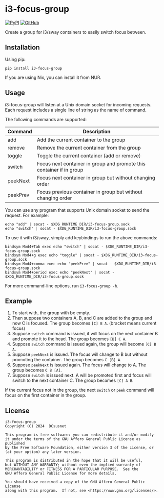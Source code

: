 # i3-focus-group

[![PyPI](https://img.shields.io/pypi/v/i3-focus-group)](https://pypi.org/project/i3-focus-group/)
[![GitHub](https://img.shields.io/github/license/DCsunset/i3-focus-group?color=blue)](https://github.com/DCsunset/i3-focus-group)

Create a group for i3/sway containers to easily switch focus between.

## Installation

Using pip:

```
pip install i3-focus-group
```

If you are using Nix, you can install it from NUR.

## Usage

i3-focus-group will listen at a Unix domain socket for incoming requests.
Each request includes a single line of string as the name of command.

The following commands are supported:

| Command  | Description                                                          |
|----------|----------------------------------------------------------------------|
| add      | Add the current container to the group                               |
| remove   | Remove the current container from the group                          |
| toggle   | Toggle the current container (add or remove)                         |
| switch   | Focus next container in group and promote this container if in group |
| peekNext | Focus next container in group but without changing order             |
| peekPrev | Focus previous container in group but without changing order         |

You can use any program that supports Unix domain socket to send the request.
For example:
```
echo "add" | socat - $XDG_RUNTIME_DIR/i3-focus-group.sock
echo "switch" | socat - $XDG_RUNTIME_DIR/i3-focus-group.sock
```

To use it with i3/sway, simply add keybindings to run the above commands:
```
bindsym Mod4+Tab exec echo "switch" | socat - $XDG_RUNTIME_DIR/i3-focus-group.sock
bindsym Mod4+g exec echo "toggle" | socat - $XDG_RUNTIME_DIR/i3-focus-group.sock
bindsym Mod4+comma exec echo "peekPrev" | socat - $XDG_RUNTIME_DIR/i3-focus-group.sock
bindsym Mod4+period exec echo "peekNext" | socat - $XDG_RUNTIME_DIR/i3-focus-group.sock
```

For more command-line options, run `i3-focus-group -h`.


## Example

1. To start with, the group with be empty.
2. Then suppose two containers A, B, and C are added to the group and now C is focused.
   The group becomes `[C] B A`. (bracket means current focus)
3. Suppose `switch` command is issued, it will focus on the next container B and promote it to the head.
   The group becomes `[B] C A`.
4. Suppose `switch` command is issued again, the group will become `[C] B A`.
5. Suppose `peekNext` is issued. The focus will change to B but without promoting the container.
   The group becomes `C [B] A`.
6. Suppose `peekNext` is issued again. The focus will change to A.
   The group becomes `C B [A]`.
7. Suppose `switch` is issued next. A will be promoted first and focus will switch to the next container C.
   The group becomes `[C] A B`.

If the current focus not in the group, the next `switch` or `peek` command will focus on the first container in the group.


## License

```
i3-focus-group
Copyright (C) 2024  DCsusnet

This program is free software: you can redistribute it and/or modify
it under the terms of the GNU Affero General Public License as published
by the Free Software Foundation, either version 3 of the License, or
(at your option) any later version.

This program is distributed in the hope that it will be useful,
but WITHOUT ANY WARRANTY; without even the implied warranty of
MERCHANTABILITY or FITNESS FOR A PARTICULAR PURPOSE.  See the
GNU Affero General Public License for more details.

You should have received a copy of the GNU Affero General Public License
along with this program.  If not, see <https://www.gnu.org/licenses/>.
```

